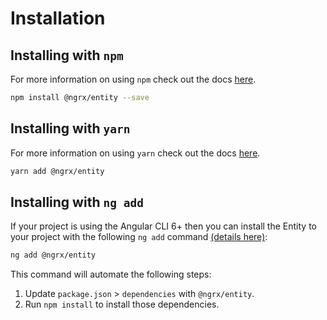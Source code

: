 # Installation

## Installing with `npm`

For more information on using `npm` check out the docs <a href="https://docs.npmjs.com/cli/install" target="_blank">here</a>.

```sh
npm install @ngrx/entity --save
```

## Installing with `yarn`

For more information on using `yarn` check out the docs <a href="https://yarnpkg.com/getting-started/usage#installing-all-the-dependencies" target="_blank">here</a>.

```sh
yarn add @ngrx/entity
```

## Installing with `ng add`

If your project is using the Angular CLI 6+ then you can install the Entity to your project with the following `ng add` command <a href="https://angular.io/cli/add" target="_blank">(details here)</a>:

```sh
ng add @ngrx/entity
```

This command will automate the following steps:

1. Update `package.json` > `dependencies` with `@ngrx/entity`.
2. Run `npm install` to install those dependencies. 

